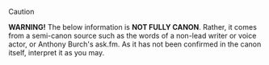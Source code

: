 > [!caution]
> **WARNING!** The below information is **NOT FULLY CANON**.
> Rather, it comes from a semi-canon source such as the words of a non-lead writer or voice actor, or Anthony Burch's ask.fm.
> As it has not been confirmed in the canon itself, interpret it as you may.

